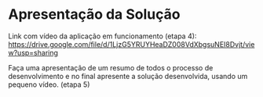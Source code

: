 # Apresentação da Solução

Link com vídeo da aplicação em funcionamento (etapa 4):
https://drive.google.com/file/d/1LjzG5YRUYHeaDZ008VdXbgsuNEI8Dvjt/view?usp=sharing

Faça uma apresentação de um resumo de todos o processo de desenvolvimento e no final apresente a solução desenvolvida, usando um pequeno vídeo. (etapa 5)

